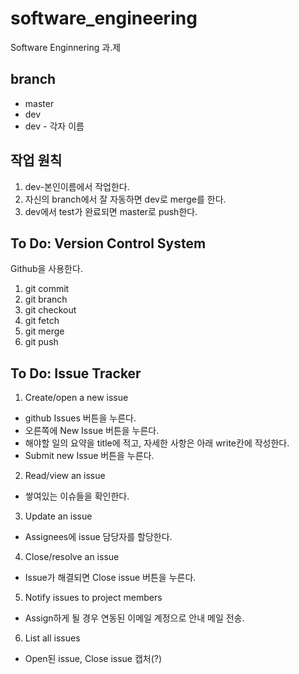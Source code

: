 # software_engineering
Software Enginnering 과.제

## branch
- master
- dev 
- dev - 각자 이름

## 작업 원칙
1. dev-본인이름에서 작업한다.
2. 자신의 branch에서 잘 자동하면 dev로 merge를 한다.
3. dev에서 test가 완료되면 master로 push한다. 

## To Do: Version Control System
Github을 사용한다.
1. git commit
2. git branch
3. git checkout
4. git fetch
5. git merge
6. git push

## To Do: Issue Tracker
1. Create/open a new issue
- github Issues 버튼을 누른다.
- 오른쪽에 New Issue 버튼을 누른다.
- 해야할 일의 요약을 title에 적고, 자세한 사항은 아래 write칸에 작성한다.
- Submit new Issue 버튼을 누른다.

2. Read/view an issue
- 쌓여있는 이슈들을 확인한다.

3. Update an issue
- Assignees에 issue 담당자를 할당한다.

4. Close/resolve an issue
- Issue가 해결되면 Close issue 버튼을 누른다.

5. Notify issues to project members
- Assign하게 될 경우 연동된 이메일 계정으로 안내 메일 전송.

6. List all issues
- Open된 issue, Close issue 캡처(?)
